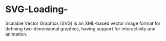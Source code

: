# SVG-Loading-
Scalable Vector Graphics (SVG) is an XML-based vector image format for defining two-dimensional graphics, having support for interactivity and animation. 
